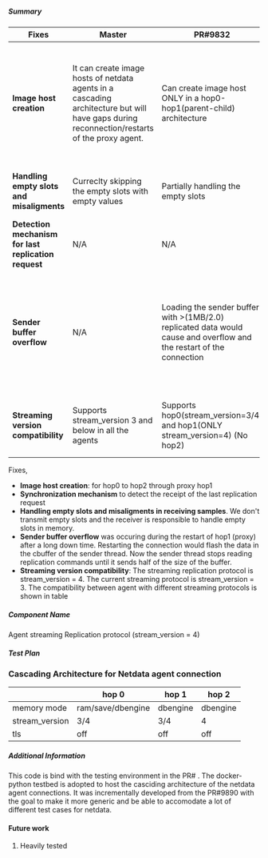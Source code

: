 <!--
Describe the change in summary section, including rationale and design decisions.
Include "Fixes #nnn" if you are fixing an existing issue.

In "Component Name" section write which component is changed in this PR. This
will help us review your PR quicker.

In "Test Plan" provide enough detail on how you plan to test this PR so that a reviewer can validate your tests. If our CI covers sufficient tests, then state which tests cover the change.

If you have more information you want to add, write them in "Additional
Information" section. This is usually used to help others understand your
motivation behind this change. A step-by-step reproduction of the problem is
helpful if there is no related issue.
-->

##### Summary
| Fixes | Master | PR#9832 | Current Changes |
| - | - | - | - |
| **Image host creation** | It can create image hosts of netdata agents in a cascading architecture but will have gaps during reconnection/restarts of the proxy agent. | Can create image host ONLY in a hop0-hop1(parent-child) architecture | It can create image hosts of netdata agents in a cascading architecture but can eliminate gaps during reconnection/restarts of the proxy agent. The gaps fililng during replication if configurable through the stream.conf file. |
| **Handling empty slots and misaligments** | Curreclty skipping the empty slots with empty values | Partially handling the empty slots | Handling the empty slots in dbengine mode. More modes are also improved but not tested. |
| **Detection mechanism for last replication request** | N/A | N/A |  Supports the transmission of synchronized data samples. |
| **Sender buffer overflow**| N/A | Loading the sender buffer with >(1MB/2.0) replicated data would cause and overflow and the restart of the connection | The overflow protection mechanism is triggered but now the sender thread is stops reading replication data and start sending data from the sender buffer until it sends just have of the send buffer size|
| **Streaming version compatibility**| Supports stream_version 3 and below in all the agents | Supports hop0(stream_version=3/4) and hop1(ONLY stream_version=4) (No hop2)| Supports hop0(stream_version = 3/4) -> (stream_version=3/4)                                                                                      -> (ONLY stream_version=4)|

Fixes,
* **Image host creation**: for hop0 to hop2 through proxy hop1
* **Synchronization mechanism** to detect the receipt of the last replication request
* **Handling empty slots and misaligments in receiving samples**. We don't transmit empty slots and the receiver is responsible to handle empty slots in memory.
* **Sender buffer overflow** was occuring during the restart of hop1 (proxy) after a long down time. Restarting the connection would flash the data in the cbuffer of the sender thread. Now the sender thread stops reading replication commands until it sends half of the size of the buffer.
* **Streaming version compatibility**: The streaming replication protocol is stream_version = 4. The current streaming protocol is stream_version = 3. The compatibility between agent with different streaming protocols is shown in table

##### Component Name
Agent streaming Replication protocol (stream_version = 4)

##### Test Plan

### Cascading Architecture for Netdata agent connection
|                | hop 0             | hop 1    | hop 2    |
| -------------- | ----------------- | -------- | -------- |
| memory mode    | ram/save/dbengine | dbengine | dbengine |
| stream_version | 3/4               | 3/4      | 4        |
| tls            | off               | off      | off      |

<!---
Provide enough detail so that your reviewer can understand which test-cases you
have covered, and recreate them if necessary. If sufficient tests are covered
by our CI, then state which tests cover the change.
-->

##### Additional Information
This code is bind with the testing environment in the PR# . The docker-python testbed is adopted to host the casciding architecture of the netdata agent connections. It was incrementally developed from the PR#9890 with the goal to make it more generic and be able to accomodate a lot of different test cases for netdata.

#### Future work
1. Heavily tested